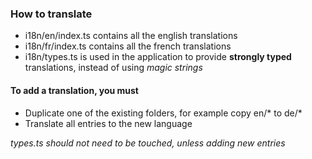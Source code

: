 ### How to translate

* i18n/en/index.ts contains all the english translations
* i18n/fr/index.ts contains all the french translations
* i18n/types.ts is used in the application to provide **strongly typed** translations, instead of using *magic strings*


#### To add a translation, you must

* Duplicate one of the existing folders, for example copy en/* to de/*
* Translate all entries to the new language

*types.ts should not need to be touched, unless adding new entries*
